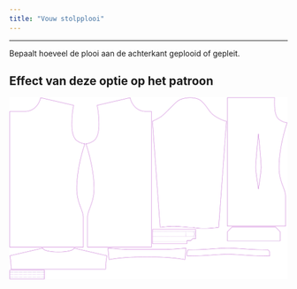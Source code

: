```yaml
---
title: "Vouw stolpplooi"
---
```


---

Bepaalt hoeveel de plooi aan de achterkant geplooid of gepleit.

## Effect van deze optie op het patroon

![Deze afbeelding toont het effect van deze optie door meerdere varianten die een andere waarde hebben voor deze optie te vervangen](simon_boxpleatfold_sample.svg "Effect van deze optie op het patroon")
